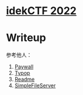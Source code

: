 # [idekCTF 2022](https://ctf.idek.team/)

# Writeup

参考他人：

1. [Paywall](Web/Paywall)
2. [Typop](Pwn/Typop)
3. [Readme](Web/Readme)
4. [SimpleFileServer](Web/SimpleFileServer)